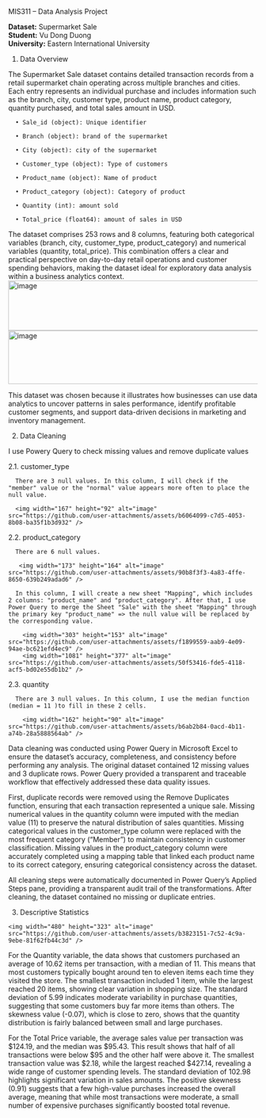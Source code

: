 MIS311 – Data Analysis Project

**Dataset:** Supermarket Sale  
**Student:** Vu Dong Duong  
**University:** Eastern International University

1. Data Overview

  The Supermarket Sale dataset contains detailed transaction records from a retail supermarket chain operating across multiple branches and cities. Each entry represents an individual purchase and includes information such as the branch, city, customer type, product name, product category, quantity purchased, and total sales amount in USD.
     
      •	Sale_id (object): Unique identifier
      
      •	Branch (object): brand of the supermarket
      
      •	City (object): city of the supermarket
      
      •	Customer_type (object): Type of customers
      
      •	Product_name (object): Name of product
      
      •	Product_category (object): Category of product
      
      •	Quantity (int): amount sold
      
      •	Total_price (float64): amount of sales in USD

  
  
  The dataset comprises 253 rows and 8 columns, featuring both categorical variables (branch, city, customer_type, product_category) and numerical variables (quantity, total_price). This combination offers a clear and practical perspective on day-to-day retail operations and customer spending behaviors, making the dataset ideal for exploratory data analysis within a business analytics context.
<img width="649" height="101" alt="image" src="https://github.com/user-attachments/assets/0d1731b5-7067-481a-bc42-c0b1382c97bc" />
<img width="649" height="108" alt="image" src="https://github.com/user-attachments/assets/82f1b4d7-d90b-4b53-a77d-06af857aaaca" />

  This dataset was chosen because it illustrates how businesses can use data analytics to uncover patterns in sales performance, identify profitable customer segments, and support data-driven decisions in marketing and inventory management.

2. Data Cleaning

I use Powery Query to check missing values and remove duplicate values
   
   2.1. customer_type
  
      There are 3 null values. In this column, I will check if the "member" value or the "normal" value appears more often to place the null value.
      
      <img width="167" height="92" alt="image" src="https://github.com/user-attachments/assets/b6064099-c7d5-4053-8b08-ba35f1b3d932" />

   2.2. product_category
  
      There are 6 null values.
      
       <img width="173" height="164" alt="image" src="https://github.com/user-attachments/assets/90b8f3f3-4a83-4ffe-8650-639b249adad6" />

      In this column, I will create a new sheet "Mapping", which includes 2 columns: "product_name" and "product_category". After that, I use Power Query to merge the Sheet "Sale" with the sheet "Mapping" through the primary key "product_name" => the null value will be replaced by the corresponding value.

        <img width="303" height="153" alt="image" src="https://github.com/user-attachments/assets/f1899559-aab9-4e09-94ae-bc621efd4ec9" />
        <img width="1081" height="377" alt="image" src="https://github.com/user-attachments/assets/50f53416-fde5-4118-acf5-bd02e55db1b2" />



   2.3. quantity
  
      There are 3 null values. In this column, I use the median function (median = 11 )to fill in these 2 cells.
      
        <img width="162" height="90" alt="image" src="https://github.com/user-attachments/assets/b6ab2b84-0acd-4b11-a74b-28a5888564ab" />
        

   Data cleaning was conducted using Power Query in Microsoft Excel to ensure the dataset’s accuracy, completeness, and consistency before performing any analysis. The original dataset contained 12 missing values and 3 duplicate rows. Power Query provided a transparent and traceable workflow that effectively addressed these data quality issues.
          
  First, duplicate records were removed using the Remove Duplicates function, ensuring that each transaction represented a unique sale. Missing numerical values in the quantity column were imputed with the median value (11) to preserve the natural distribution of sales quantities. Missing categorical values in the customer_type column were replaced with the most frequent category (“Member”) to maintain consistency in customer classification. Missing values in the product_category column were accurately completed using a mapping table that linked each product name to its correct category, ensuring categorical consistency across the dataset.
    
  All cleaning steps were automatically documented in Power Query’s Applied Steps pane, providing a transparent audit trail of the transformations. After cleaning, the dataset contained no missing or duplicate entries.

  3. Descriptive Statistics

    <img width="480" height="323" alt="image" src="https://github.com/user-attachments/assets/b3823151-7c52-4c9a-9ebe-81f62fb44c3d" />


  For the Quantity variable, the data shows that customers purchased an average of 10.62 items per transaction, with a median of 11. This means that most customers typically bought around ten to eleven items each time they visited the store. The smallest transaction included 1 item, while the largest reached 20 items, showing clear variation in shopping size. The standard deviation of 5.99 indicates moderate variability in purchase quantities, suggesting that some customers buy far more items than others. The skewness value (-0.07), which is close to zero, shows that the quantity distribution is fairly balanced between small and large purchases.
     
  For the Total Price variable, the average sales value per transaction was $124.19, and the median was $95.43. This result shows that half of all transactions were below $95 and the other half were above it. The smallest transaction value was $2.18, while the largest reached $427.14, revealing a wide range of customer spending levels. The standard deviation of 102.98 highlights significant variation in sales amounts. The positive skewness (0.91) suggests that a few high-value purchases increased the overall average, meaning that while most transactions were moderate, a small number of expensive purchases significantly boosted total revenue.

